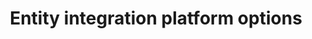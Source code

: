 ---
title: "Entity integration platform options"
description: "Shows how to customize polling interval for any integration via configuration.yaml."
---